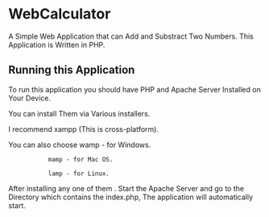 # WebCalculator

A Simple Web Application that can Add and Substract Two Numbers.
This Application is Written in PHP.

## Running this Application

To run this application you should have PHP and Apache Server Installed on Your Device.

You can install Them via Various installers.

I recommend xampp (This is cross-platform).

You can also choose wamp - for Windows.

               mamp - for Mac OS.
               
               lamp - for Linux.
               
After installing any one of them . Start the Apache Server and go to the Directory which contains the index.php, 
The application will automatically start.

